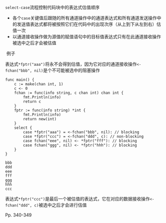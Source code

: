 `select-case`流程控制代码块中的表达式估值顺序

-   各个`case`关键值后跟随的所有通道操作中的通道表达式和所有通道发送操作中的发送值表达式都将被按照它们在代码中的出现次序（从上到下从左到右）估值一次
-   以通道接收操作做为源值的赋值语句中的目标值表达式只有在此通道接收操作被选中之后才会被估值

​	例子

​	表达式`*fptr("aaa")`将永不会得到估值，因为它对应的通道接收操作`<-fchan("bbb", nil)`是个不可能被选中的阻塞操作

```
func main() {
	c := make(chan int, 1)
	c <- 0
	fchan := func(info string, c chan int) chan int {
		fmt.Println(info)
		return c
	}
	fptr := func(info string) *int {
		fmt.Println(info)
		return new(int)
	}
	select {
		case *fptr("aaa") = <-fchan("bbb", nil): // blocking
		case *fptr("ccc") = <-fchan("ddd", c): // non-blocking
		case fchan("eee", nil) <- *fptr("fff"): // blocking
		case fchan("ggg", nil) <- *fptr("hhh"): // blocking
	}
}
```

```
bbb
ddd
eee
fff
ggg
hhh
ccc
```

表达式`*fptr("ccc")`是最后一个被估值的表达式，它在对应的数据接收操作`<-fchan("ddd", c)`被选中之后才会进行估值

Pp. 340-349